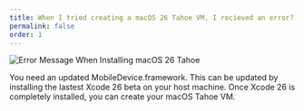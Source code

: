 ```yaml
---
title: When I tried creating a macOS 26 Tahoe VM, I recieved an error?
permalink: false
order: 1
---
```


![Error Message When Installing macOS 26 Tahoe](/media/support/macOS26-error.webp "Error Message When Installing macOS 26 Tahoe")

You need an updated MobileDevice.framework. This can be updated by installing the lastest Xcode 26 beta on your host machine. Once Xcode 26 is completely installed, you can create your macOS Tahoe VM.
